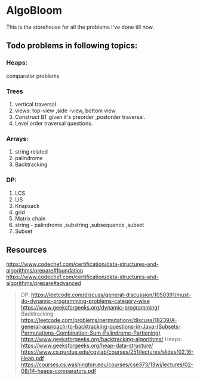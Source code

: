 # AlgoBloom

This is the storehouse for all the problems I've done till now.

## Todo problems in following topics:
### Heaps:
comparator problems

### Trees

1. vertical traversal
2. views: top-view ,side -view, bottom view
3. Construct BT given it's preorder ,postorder traversal.
4. Level order traversal questions.

### Arrays:
1. string related
2. palindrome
3. Backtracking

### DP:
1. LCS
2. LIS
3. Knapsack
4. grid
5. Matrix chain
6. string - palindrome ,substring ,subsequence ,subset
7. Subset 

## Resources
https://www.codechef.com/certification/data-structures-and-algorithms/prepare#foundation
https://www.codechef.com/certification/data-structures-and-algorithms/prepare#advanced
> DP:
https://leetcode.com/discuss/general-discussion/1050391/must-do-dynamic-programming-problems-category-wise
https://www.geeksforgeeks.org/dynamic-programming/
> Backtracking:
https://leetcode.com/problems/permutations/discuss/18239/A-general-approach-to-backtracking-questions-in-Java-(Subsets-Permutations-Combination-Sum-Palindrome-Partioning)
https://www.geeksforgeeks.org/backtracking-algorithms/
> Heaps:
https://www.geeksforgeeks.org/heap-data-structure/
https://www.cs.purdue.edu/cgvlab/courses/251/lectures/slides/02.16-Heap.pdf
https://courses.cs.washington.edu/courses/cse373/13wi/lectures/02-08/14-heaps-comparators.pdf


